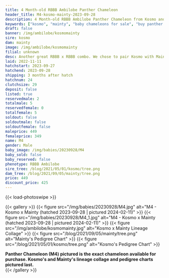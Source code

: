 ```yaml
---
title: 4 Month-old RBBB Ambilobe Panther Chameleon
header_title: M4-kosmo-mainty-2023-09-28
description: 4 Month-old RBBB Ambilobe Panther Chameleon from Kosmo and Mainty. Another great RBBB x RBBB combo. We chose to pair Kosmo with Mainty long-term because of the way that his dark bars match up well with Bangheera's. We've included sire and dam dendrograms if available, but you can view our Kosmo or Mainty breeder pages for more information.
keywords: ["kosmo", "mainty", "baby chameleons for sale", "buy panther chameleon", "panther for sale", "panther chameleon price", "ambilobe panther chameleon"]
draft: false
banner: /img/ambilobe/kosmomainty
sire: kosmo
dam: mainty
image: /img/ambilobe/kosmomainty
filial: unknown
desc: Another great RBBB x RBBB combo. We chose to pair Kosmo with Mainty long-term because of the way that his dark bars match up well with Bangheera's.
laid: 2022-11-11
hatchstart: 2023-09-27
hatchend: 2023-09-28
shipping: 3 months after hatch
hatchnum: 24
clutchsize: 29
deposit: false
listed: true
reservedmale: 2
totalmale: 5
reservedfemale: 0
totalfemale: 5
soldout: false
soldoutmale: false
soldoutfemale: false
maleprice: 449
femaleprice: 349
name: M4
gender: Male
baby_image: /img/babies/20230928/M4
baby_sold: false
baby_reserved: false
phenotype: RBBB Ambilobe
sire_tree: /blog/2021/05/01/kosmo/tree.png
dam_tree: /blog/2021/09/05/mainty/tree.png
price: 449
discount_price: 425
---
```


{{< load-photoswipe >}}

{{< gallery >}}
  {{< figure src="/img/babies/20230928/M4.jpg" alt="M4 - Kosmo x Mainty (hatched 2023-09-28 | pictured 2024-02-11)" >}}
  {{< figure src="/img/babies/20230928/M4_1.jpg" alt="M4 - Kosmo x Mainty (hatched 2023-09-28 | pictured 2024-02-11)" >}}
  {{< figure src="/img/ambilobe/kosmomainty.jpg" alt="Kosmo x Mainty Lineage Collage" >}}
  {{< figure src="/blog/2021/09/05/mainty/tree.png" alt="Mainty's Pedigree Chart" >}}
  {{< figure src="/blog/2021/05/01/kosmo/tree.png" alt="Kosmo's Pedigree Chart" >}}
  <figcaption><strong>Panther Chameleon (M4) pictured is the exact chameleon available for purchase. Kosmo's and Mainty's lineage collage and pedigree charts pictured last.</strong></figcaption>
{{< /gallery >}}
